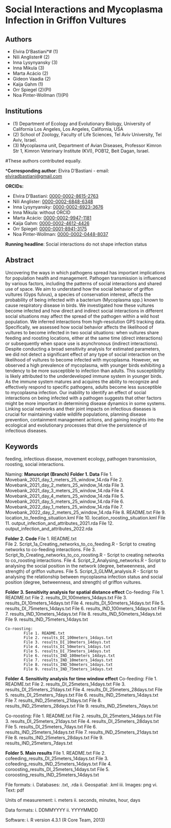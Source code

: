 
# Social Interactions and Mycoplasma Infection in Griffon Vultures

## Authors
- Elvira D’Bastiani*# (1)
- Nili Anglister# (2)
- Inna Lysynyansky (3)
- Inna Mikula (3)
- Marta Acácio (2)
- Gideon Vaadia (2)
- Kaija Gahm (1)
- Orr Spiegel (2)(PI)
- Noa Pinter-Wollman (1)(PI)

## Institutions
- (1) Department of Ecology and Evolutionary Biology, University of California Los Angeles, Los Angeles, California, USA
- (2) School of Zoology, Faculty of Life Sciences, Tel Aviv University, Tel Aviv, Israel.
- (3) Mycoplasma unit, Department of Avian Diseases, Professor Kimron Str 1, Kimron Veterinary Institute (KVI), POB12, Beit Dagan, Israel.

#These authors contributed equally.

***Corresponding author**: Elvira D’Bastiani - email: elviradbastiani@gmail.com

**ORCIDs:**
- Elvira D’Bastiani: [0000-0002-8615-2763](https://orcid.org/0000-0002-8615-2763)
- Nili Anglister: [0000-0002-6848-6348](https://orcid.org/0000-0002-6848-6348)
- Inna Lysynyansky: [0000-0002-6923-3676](https://orcid.org/0000-0002-6923-3676)
- Inna Mikula: without ORCID
- Marta Acácio: [0000-0002-9947-1181](https://orcid.org/0000-0002-9947-1181)
- Kaija Gahm: [0000-0002-4612-4426](https://orcid.org/0000-0002-4612-4426)
- Orr Spiegel: [0000-0001-8941-3175](https://orcid.org/0000-0001-8941-3175)
- Noa Pinter-Wollman: [0000-0002-0448-8037](https://orcid.org/0000-0002-0448-8037)

**Running headline**: Social interactions do not shape infection status

## Abstract
Uncovering the ways in which pathogens spread has important implications for population health and management. Pathogen transmission is influenced by various factors, including the patterns of social interactions and shared use of space. We aim to understand how the social behavior of griffon vultures (Gyps fulvus), a species of conservation interest, affects the probability of being infected with a bacterium (Mycoplasma spp.) known to cause respiratory disease in birds. We investigated how these vultures become infected and how direct and indirect social interactions in different social situations may affect the spread of the pathogen within a wild host population. We inferred interactions from high-resolution GPS tracking data. Specifically, we assessed how social behavior affects the likelihood of vultures to become infected in two social situations: when vultures share feeding and roosting locations, either at the same time (direct interactions) or subsequently when space use is asynchronous (indirect interactions). Despite conducting a broad sensitivity analysis for estimated parameters, we did not detect a significant effect of any type of social interaction on the likelihood of vultures to become infected with mycoplasma. However, we observed a high prevalence of mycoplasma, with younger birds exhibiting a tendency to be more susceptible to infection than adults. This susceptibility is likely attributed to the underdeveloped immune system in younger birds. As the immune system matures and acquires the ability to recognize and effectively respond to specific pathogens, adults become less susceptible to mycoplasma infection. Our inability to identify an effect of social interactions on being infected with a pathogen suggests that other factors might be more important in determining disease dynamics in some systems. Linking social networks and their joint impacts on infectious diseases is crucial for maintaining viable wildlife populations, planning disease prevention, containment management actions, and gaining insights into the ecological and evolutionary processes that drive the persistence of infectious diseases.

## Keywords
feeding, infectious disease, movement ecology, pathogen transmission, roosting, social interactions.

Naming:
**Manuscript (Branch)**
  **Folder 1. Data**
            File 1. Movebank_2021_day_1_meters_25_window_14.rda
            File 2. Movebank_2021_day_2_meters_25_window_14.rda
            File 3. Movebank_2021_day_3_meters_25_window_14.rda
            File 4. Movebank_2021_day_4_meters_25_window_14.rda
            File 5. Movebank_2021_day_5_meters_25_window_14.rda
            File 6. Movebank_2022_day_1_meters_25_window_14.rda
            File 7. Movebank_2022_day_2_meters_25_window_14.rda
            File 8. README.txt
            File 9. location_to_feeding_situation.kml
            File 10. location_roosting_situation.kml
            File 11. output_infection_and_attributes_2021.rda
            File 12. output_infection_and_attributes_2022.rda
            
  **Folder 2. Code**
           File 1. README.txt  
           File 2. Script_1a_Creating_networks_to_co_feeding.R - Script to creating networks to co-feeding interactions.
           File 3. Script_1b_Creating_networks_to_co_roosting.R - Script to creating networks to co_roosting interactions.
           File 4. Script_2_Analysing_networks.R - Script to analysing the social position in the network (degree, betweenness, and strength) of griffon vultures.
          File 5. Script_3_GLMM_analysis.R - Script to analysing the relationship between mycoplasma infection status and social position (degree, betweenness, and strength) of griffon vultures.


    
  **Folder 3. Sensitivity analysis for spatial distance effect**
    Co-feeding:
            File 1. README.txt
            File 2. results_DI_100meters_14days.txt
            File 3. results_DI_10meters_14days.txt
            File 4. results_DI_50meters_14days.txt
            File 5. results_DI_75meters_14days.txt
            File 6. results_IND_100meters_14days.txt
            File 7. results_IND_10meters_14days.txt
            File 8. results_IND_50meters_14days.txt
            File 9. results_IND_75meters_14days.txt
  
    Co-roosting:
            File 1. README.txt
            File 2. results_DI_100meters_14days.txt
            File 3. results_DI_10meters_14days.txt
            File 4. results_DI_50meters_14days.txt
            File 5. results_DI_75meters_14days.txt
            File 6. results_IND_100meters_14days.txt
            File 7. results_IND_10meters_14days.txt
            File 8. results_IND_50meters_14days.txt
            File 9. results_IND_75meters_14days.txt


  **Folder 4. Sensitivity analysis for time window effect**
    Co-feeding:
            File 1. README.txt
            File 2. results_DI_25meters_14days.txt
            File 3. results_DI_25meters_21days.txt
            File 4. results_DI_25meters_28days.txt
            File 5. results_DI_25meters_7days.txt
            File 6. results_IND_25meters_14days.txt
            File 7. results_IND_25meters_21days.txt
            File 8. results_IND_25meters_28days.txt
            File 9. results_IND_25meters_7days.txt
  
  Co-roosting:
            File 1. README.txt
            File 2. results_DI_25meters_14days.txt
            File 3. results_DI_25meters_21days.txt
            File 4. results_DI_25meters_28days.txt
            File 5. results_DI_25meters_7days.txt
            File 6. results_IND_25meters_14days.txt
            File 7. results_IND_25meters_21days.txt
            File 8. results_IND_25meters_28days.txt
            File 9. results_IND_25meters_7days.txt
          
  **Folder 5. Main results**
            File 1. README.txt
            File 2. cofeeding_results_DI_25meters_14days.txt
            File 3. cofeeding_results_IND_25meters_14days.txt
            File 4. coroosting_results_DI_25meters_14days.txt
            File 5. coroosting_results_IND_25meters_14days.txt

File formats:
  i.	Databases: .txt, .rda
  ii.	Geospatial: .kml
  iii.	Images: png
  vi.	Text: pdf

Units of measurement:
  i. meters
  ii. seconds, minutes, hour, days
  
Data formats: 
  i. DDMMYYYY
  ii. YYYYMMDD
  
Software: 
  i. R version 4.3.1 (R Core Team, 2013)















